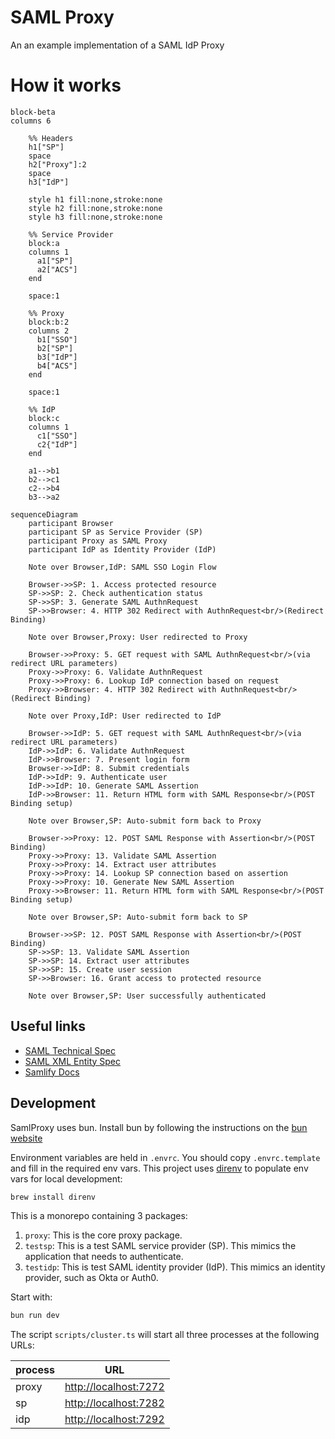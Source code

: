 # SAML Proxy
An an example implementation of a SAML IdP Proxy

# How it works

```mermaid
block-beta
columns 6

    %% Headers
    h1["SP"]
    space
    h2["Proxy"]:2
    space
    h3["IdP"]

    style h1 fill:none,stroke:none
    style h2 fill:none,stroke:none
    style h3 fill:none,stroke:none

    %% Service Provider
    block:a
    columns 1
      a1["SP"]
      a2["ACS"]
    end

    space:1

    %% Proxy
    block:b:2
    columns 2
      b1["SSO"]
      b2["SP"]
      b3["IdP"]
      b4["ACS"]
    end

    space:1

    %% IdP
    block:c
    columns 1
      c1["SSO"]
      c2{"IdP"]
    end

    a1-->b1
    b2-->c1
    c2-->b4
    b3-->a2
```

```mermaid
sequenceDiagram
    participant Browser
    participant SP as Service Provider (SP)
    participant Proxy as SAML Proxy
    participant IdP as Identity Provider (IdP)

    Note over Browser,IdP: SAML SSO Login Flow

    Browser->>SP: 1. Access protected resource
    SP->>SP: 2. Check authentication status
    SP->>SP: 3. Generate SAML AuthnRequest
    SP->>Browser: 4. HTTP 302 Redirect with AuthnRequest<br/>(Redirect Binding)

    Note over Browser,Proxy: User redirected to Proxy

    Browser->>Proxy: 5. GET request with SAML AuthnRequest<br/>(via redirect URL parameters)
    Proxy->>Proxy: 6. Validate AuthnRequest
    Proxy->>Proxy: 6. Lookup IdP connection based on request
    Proxy->>Browser: 4. HTTP 302 Redirect with AuthnRequest<br/>(Redirect Binding)

    Note over Proxy,IdP: User redirected to IdP

    Browser->>IdP: 5. GET request with SAML AuthnRequest<br/>(via redirect URL parameters)
    IdP->>IdP: 6. Validate AuthnRequest
    IdP->>Browser: 7. Present login form
    Browser->>IdP: 8. Submit credentials
    IdP->>IdP: 9. Authenticate user
    IdP->>IdP: 10. Generate SAML Assertion
    IdP->>Browser: 11. Return HTML form with SAML Response<br/>(POST Binding setup)

    Note over Browser,SP: Auto-submit form back to Proxy

    Browser->>Proxy: 12. POST SAML Response with Assertion<br/>(POST Binding)
    Proxy->>Proxy: 13. Validate SAML Assertion
    Proxy->>Proxy: 14. Extract user attributes
    Proxy->>Proxy: 14. Lookup SP connection based on assertion
    Proxy->>Proxy: 10. Generate New SAML Assertion
    Proxy->>Browser: 11. Return HTML form with SAML Response<br/>(POST Binding setup)

    Note over Browser,SP: Auto-submit form back to SP

    Browser->>SP: 12. POST SAML Response with Assertion<br/>(POST Binding)
    SP->>SP: 13. Validate SAML Assertion
    SP->>SP: 14. Extract user attributes
    SP->>SP: 15. Create user session
    SP->>Browser: 16. Grant access to protected resource

    Note over Browser,SP: User successfully authenticated
```

## Useful links
* [SAML Technical Spec](https://docs.oasis-open.org/security/saml/Post2.0/sstc-saml-tech-overview-2.0-cd-02.html)
* [SAML XML Entity Spec](https://docs.oasis-open.org/security/saml/v2.0/saml-core-2.0-os.pdf)
* [Samlify Docs](https://samlify.js.org/#/?id=samlify)


## Development
SamlProxy uses bun. Install bun by following the instructions on the [bun website](https://bun.sh/docs/installation)

Environment variables are held in `.envrc`. You should copy `.envrc.template` and fill in the required env vars. This project uses [direnv](https://direnv.net/) to populate env vars for local development:
```zsh
brew install direnv
```

This is a monorepo containing 3 packages:
1. `proxy`: This is the core proxy package.
1. `testsp`: This is a test SAML service provider (SP). This mimics the application that needs to authenticate.
1. `testidp`: This is test SAML identity provider (IdP). This mimics an identity provider, such as Okta or Auth0.

Start with:
```zsh
bun run dev
```
The script `scripts/cluster.ts` will start all three processes at the following URLs:

| process | URL |
|---|---|
| proxy | <http://localhost:7272> |
| sp    | <http://localhost:7282> |
| idp   | <http://localhost:7292> |

